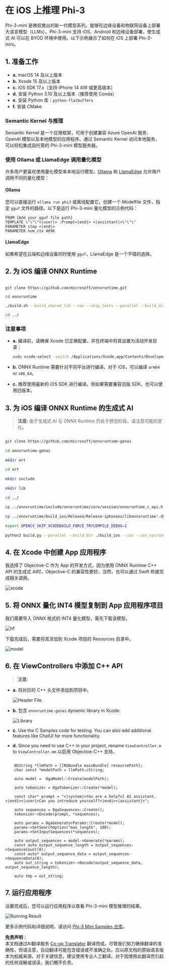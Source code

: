<!--
CO_OP_TRANSLATOR_METADATA:
{
  "original_hash": "ffeb840575ff03dea81d2b2214f2e000",
  "translation_date": "2025-04-03T06:50:50+00:00",
  "source_file": "md\\01.Introduction\\03\\iOS_Inference.md",
  "language_code": "zh"
}
-->
# **在 iOS 上推理 Phi-3**

Phi-3-mini 是微软推出的新一代模型系列，能够在边缘设备和物联网设备上部署大语言模型（LLMs）。Phi-3-mini 支持 iOS、Android 和边缘设备部署，使生成式 AI 可以在 BYOD 环境中使用。以下示例展示了如何在 iOS 上部署 Phi-3-mini。

## **1. 准备工作**

- **a.** macOS 14 及以上版本
- **b.** Xcode 15 及以上版本
- **c.** iOS SDK 17.x（支持 iPhone 14 A16 或更高版本）
- **d.** 安装 Python 3.10 及以上版本（推荐使用 Conda）
- **e.** 安装 Python 库：`python-flatbuffers`
- **f.** 安装 CMake

### Semantic Kernel 与推理

Semantic Kernel 是一个应用框架，可用于创建兼容 Azure OpenAI 服务、OpenAI 模型以及本地模型的应用程序。通过 Semantic Kernel 访问本地服务，可以轻松集成自托管的 Phi-3-mini 模型服务器。

### 使用 Ollama 或 LlamaEdge 调用量化模型

许多用户更喜欢使用量化模型来本地运行模型。[Ollama](https://ollama.com) 和 [LlamaEdge](https://llamaedge.com) 允许用户调用不同的量化模型：

#### **Ollama**

您可以直接运行 `ollama run phi3` 或离线配置它。创建一个 Modelfile 文件，指定 `gguf` 文件的路径。以下是运行 Phi-3-mini 量化模型的示例代码：

```gguf
FROM {Add your gguf file path}
TEMPLATE \"\"\"<|user|> .Prompt<|end|> <|assistant|>\"\"\"
PARAMETER stop <|end|>
PARAMETER num_ctx 4096
```

#### **LlamaEdge**

如果希望在云端和边缘设备同时使用 `gguf`，LlamaEdge 是一个不错的选择。

## **2. 为 iOS 编译 ONNX Runtime**

```bash

git clone https://github.com/microsoft/onnxruntime.git

cd onnxruntime

./build.sh --build_shared_lib --ios --skip_tests --parallel --build_dir ./build_ios --ios --apple_sysroot iphoneos --osx_arch arm64 --apple_deploy_target 17.5 --cmake_generator Xcode --config Release

cd ../

```

### **注意事项**

- **a.** 编译前，请确保 Xcode 已正确配置，并在终端中将其设置为活动开发目录：

    ```bash
    sudo xcode-select -switch /Applications/Xcode.app/Contents/Developer
    ```

- **b.** ONNX Runtime 需要针对不同平台进行编译。对于 iOS，可以编译 `arm64` or `x86_64`。

- **c.** 推荐使用最新的 iOS SDK 进行编译。但如果需要兼容旧版 SDK，也可以使用旧版本。

## **3. 为 iOS 编译 ONNX Runtime 的生成式 AI**

> **注意:** 由于生成式 AI 与 ONNX Runtime 仍处于预览阶段，请注意可能的变化。

```bash

git clone https://github.com/microsoft/onnxruntime-genai
 
cd onnxruntime-genai
 
mkdir ort
 
cd ort
 
mkdir include
 
mkdir lib
 
cd ../
 
cp ../onnxruntime/include/onnxruntime/core/session/onnxruntime_c_api.h ort/include
 
cp ../onnxruntime/build_ios/Release/Release-iphoneos/libonnxruntime*.dylib* ort/lib
 
export OPENCV_SKIP_XCODEBUILD_FORCE_TRYCOMPILE_DEBUG=1
 
python3 build.py --parallel --build_dir ./build_ios --ios --ios_sysroot iphoneos --ios_arch arm64 --ios_deployment_target 17.5 --cmake_generator Xcode --cmake_extra_defines CMAKE_XCODE_ATTRIBUTE_CODE_SIGNING_ALLOWED=NO

```

## **4. 在 Xcode 中创建 App 应用程序**

我选择了 Objective-C 作为 App 的开发方式，因为使用 ONNX Runtime C++ API 的生成式 AI时，Objective-C 的兼容性更好。当然，也可以通过 Swift 桥接完成相关调用。

![xcode](../../../../../translated_images/xcode.6c67033ca85b703e80cc51ecaa681fbcb6ac63cc0c256705ac97bc9ca039c235.zh.png)

## **5. 将 ONNX 量化 INT4 模型复制到 App 应用程序项目**

我们需要导入 ONNX 格式的 INT4 量化模型，需先下载该模型。

![hf](../../../../../translated_images/hf.b99941885c6561bb3bcc0155d409e713db6d47b4252fb6991a08ffeefc0170ec.zh.png)

下载完成后，需要将其添加到 Xcode 项目的 Resources 目录中。

![model](../../../../../translated_images/model.f0cb932ac2c7648211fbe5341ee1aa42b77cb7f956b6d9b084afb8fbf52927c7.zh.png)

## **6. 在 ViewControllers 中添加 C++ API**

> **注意:**

- **a.** 将对应的 C++ 头文件添加到项目中。

  ![Header File](../../../../../translated_images/head.2504a93b0be166afde6729fb193ebd14c5acb00a0bb6de1939b8a175b1f630fb.zh.png)

- **b.** 包含 `onnxruntime-genai` dynamic library in Xcode.

  ![Library](../../../../../translated_images/lib.86e12a925eb07e4e71a1466fa4f3ad27097e08505d25d34e98c33005d69b6f23.zh.png)

- **c.** Use the C Samples code for testing. You can also add additional features like ChatUI for more functionality.

- **d.** Since you need to use C++ in your project, rename `ViewController.m` to `ViewController.mm` 以启用 Objective-C++ 支持。

```objc

    NSString *llmPath = [[NSBundle mainBundle] resourcePath];
    char const *modelPath = llmPath.cString;

    auto model =  OgaModel::Create(modelPath);

    auto tokenizer = OgaTokenizer::Create(*model);

    const char* prompt = "<|system|>You are a helpful AI assistant.<|end|><|user|>Can you introduce yourself?<|end|><|assistant|>";

    auto sequences = OgaSequences::Create();
    tokenizer->Encode(prompt, *sequences);

    auto params = OgaGeneratorParams::Create(*model);
    params->SetSearchOption("max_length", 100);
    params->SetInputSequences(*sequences);

    auto output_sequences = model->Generate(*params);
    const auto output_sequence_length = output_sequences->SequenceCount(0);
    const auto* output_sequence_data = output_sequences->SequenceData(0);
    auto out_string = tokenizer->Decode(output_sequence_data, output_sequence_length);
    
    auto tmp = out_string;

```

## **7. 运行应用程序**

设置完成后，您可以运行应用程序以查看 Phi-3-mini 模型推理的结果。

![Running Result](../../../../../translated_images/result.7ebd1fe614f809d776c46475275ec72e4ab898c4ec53ae62b29315c064ca6839.zh.jpg)

更多示例代码和详细说明，请访问 [Phi-3 Mini Samples 仓库](https://github.com/Azure-Samples/Phi-3MiniSamples/tree/main/ios)。

**免责声明**：  
本文档通过AI翻译服务 [Co-op Translator](https://github.com/Azure/co-op-translator) 翻译而成。尽管我们努力确保翻译的准确性，但请注意，自动翻译可能包含错误或不准确之处。应以原文档的原始语言版本为权威来源。对于关键信息，建议使用专业人工翻译。对于因使用此翻译而引起的任何误解或误读，我们概不负责。